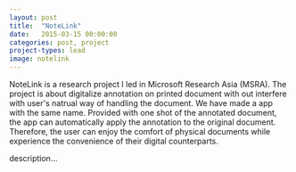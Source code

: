```yaml
---
layout: post
title:  "NoteLink"
date:   2015-03-15 00:00:00
categories: post, project
project-types: lead
image: notelink
---
```


NoteLink is a research project I led in Microsoft Research Asia (MSRA). The project is about digitalize annotation on printed document with out interfere with user's natrual way of handling the document. We have made a app with the same name. Provided with one shot of the annotated document, the app can automatically apply the annotation to the original document. Therefore, the user can enjoy the comfort of physical documents while experience the convenience of their digital counterparts.

description...